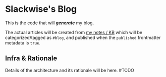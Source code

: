 Slackwise's Blog
================
This is the code that will **_generate_** my blog.

The actual articles will be created from [my notes / KB][NOTES] which will be categorized/tagged as `#blog`, and published when the  `published` frontmatter metadata is `true`.

Infra & Rationale
-----------------
Details of the architecture and its rationale will be here. #TODO

[NOTES]: https://github.com/Slackwise/notes "My (public) notes / 'knowledge base'"

